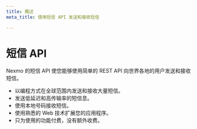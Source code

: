 ```yaml
---
title: 概述
meta_title: 使用短信 API 发送和接收短信

---
```



短信 API
======

Nexmo 的短信 API 使您能够使用简单的 REST API 向世界各地的用户发送和接收短信。

* 以编程方式在全球范围内发送和接收大量短信。
* 发送低延迟和高传输率的短信息。
* 使用本地号码接收短信。
* 使用熟悉的 Web 技术扩展您的应用程序。
* 只为使用的功能付费，没有额外收费。
